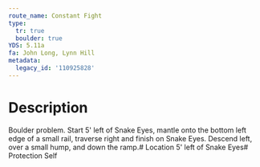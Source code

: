 ```yaml
---
route_name: Constant Fight
type:
  tr: true
  boulder: true
YDS: 5.11a
fa: John Long, Lynn Hill
metadata:
  legacy_id: '110925828'
---
```

# Description
Boulder problem. Start 5' left of Snake Eyes, mantle onto the bottom left edge of a small rail, traverse right  and finish on Snake Eyes. Descend left, over a small hump, and down the ramp.# Location
5' left of Snake Eyes# Protection
Self